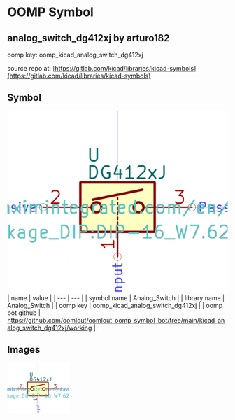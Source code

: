 # OOMP Symbol  
## analog_switch_dg412xj  by arturo182  
  
oomp key: oomp_kicad_analog_switch_dg412xj  
  
source repo at: [https://gitlab.com/kicad/libraries/kicad-symbols](https://gitlab.com/kicad/libraries/kicad-symbols)  
## Symbol  
  
[![working.png](working_600.png)](working.png)  
| name | value | 
| --- | --- | 
| symbol name | Analog_Switch | 
| library name | Analog_Switch | 
| oomp key | oomp_kicad_analog_switch_dg412xj | 
| oomp bot github | https://github.com/oomlout/oomlout_oomp_symbol_bot/tree/main/kicad_analog_switch_dg412xj/working | 
## Images  
  
[![working.png](working_140.png)](working.png)  
